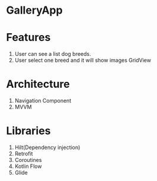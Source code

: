 # GalleryApp

# Features

1. User can see a list dog breeds.
2. User select one breed and it will show images GridView

# Architecture

1. Navigation Component
2. MVVM

# Libraries

1. Hilt(Dependency injection)
2. Retrofit
3. Coroutines
4. Kotlin Flow
5. Glide